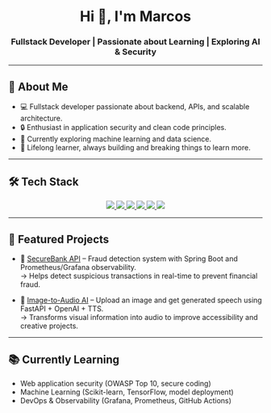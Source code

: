 <h1 align="center">Hi 👋, I'm Marcos</h1>
<h3 align="center">Fullstack Developer | Passionate about Learning | Exploring AI & Security</h3>

---

## 🚀 About Me

- 💻 Fullstack developer passionate about backend, APIs, and scalable architecture.
- 🔒 Enthusiast in application security and clean code principles.
- 🧠 Currently exploring machine learning and data science.
- 🎯 Lifelong learner, always building and breaking things to learn more.

---

## 🛠️ Tech Stack

<div align="center">
  <a href="https://skillicons.dev">
    <img src="https://skillicons.dev/icons?i=c,cpp,javascript,typescript,python,java,go,rust" />
    <img src="https://skillicons.dev/icons?i=html,css,jquery,bootstrap,react,styledcomponents,nextjs,materialui,tailwind" />
    <img src="https://skillicons.dev/icons?i=nodejs,express,django,flask,fastapi,spring" />
    <img src="https://skillicons.dev/icons?i=postgres,mongodb,mysql,redis" />
    <img src="https://skillicons.dev/icons?i=aws,gcp,vercel,azure" />
    <img src="https://skillicons.dev/icons?i=git,linux,bash,cypress,selenium,jest,githubactions,postman,docker" />
  </a>
</div>

---

## 🚀 Featured Projects

- 🔐 [SecureBank API](https://github.com/MarcosVOS/antifraud) – Fraud detection system with Spring Boot and Prometheus/Grafana observability.  
  → Helps detect suspicious transactions in real-time to prevent financial fraud.

- 🎨 [Image-to-Audio AI](https://github.com/MarcosVOS/img2audioAPI) – Upload an image and get generated speech using FastAPI + OpenAI + TTS.  
  → Transforms visual information into audio to improve accessibility and creative projects.
  
---

## 📚 Currently Learning

- Web application security (OWASP Top 10, secure coding)
- Machine Learning (Scikit-learn, TensorFlow, model deployment)
- DevOps & Observability (Grafana, Prometheus, GitHub Actions)
